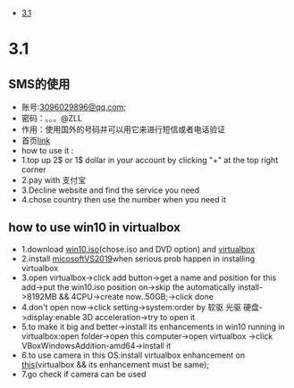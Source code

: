- [3.1](#31)
# 3.1
##  SMS的使用
- 账号:3096029896@qq.com;
- 密码：。。。@ZLL
- 作用：使用国外的号码并可以用它来进行短信或者电话验证
- 首页[link](https://sms-activate.org/cn)
- how to use it :
- 1.top up 2$ or 1$ dollar in your account by clicking "+" at the top right corner  
- 2.pay with 支付宝 
- 3.Decline website and find the service you need
- 4.chose country then use the number when you need it

## how to use win10 in virtualbox
- 1.download [win10.iso]()(chose.iso and DVD option) and [virtualbox]()
- 2.install [micosoftVS2019]()when serious prob happen in installing virtualbox
- 3.open virtualbox->click add button->get a name and position for this add->put the win10.iso position on->skip the automatically install->8192MB && 4CPU->create now..50GB;->click done
- 4.don't open now->click setting->system:order by 软驱 光驱 硬盘->display:enable 3D acceleration->try to open it
- 5.to make it big and better->install its enhancements in win10 running in virtualbox:open folder->open this computer->open virtualbox ->click VBoxWindowsAddition-amd64->install it
- 6.to use camera in this OS:install virtualbox enhancement on [this]()(virtualbox && its enhancement must be same);
- 7.go check if camera can be used


